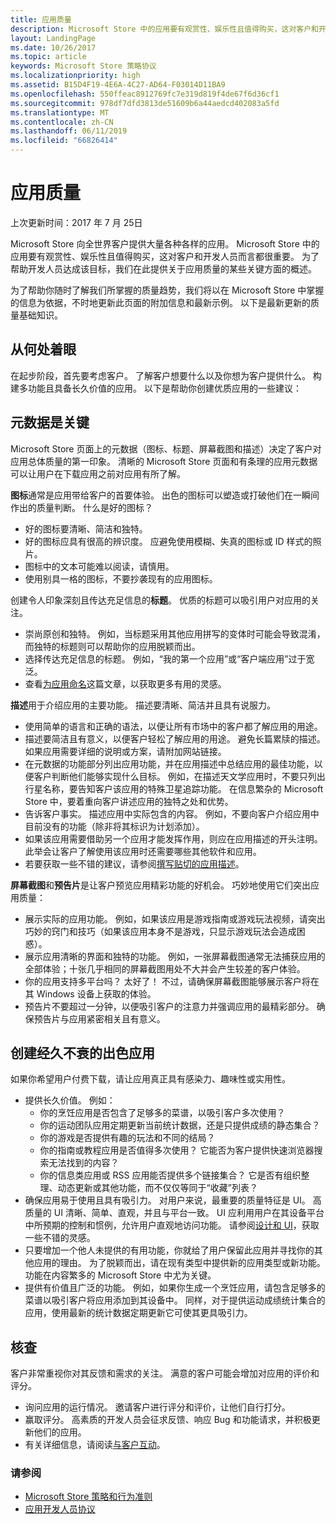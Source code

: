 ```yaml
---
title: 应用质量
description: Microsoft Store 中的应用要有观赏性、娱乐性且值得购买，这对客户和开发人员而言都很重要。 为了帮助开发人员达成该目标，我们在此提供关于应用质量的某些关键方面的概述。
layout: LandingPage
ms.date: 10/26/2017
ms.topic: article
keywords: Microsoft Store 策略协议
ms.localizationpriority: high
ms.assetid: B15D4F19-4E6A-4C27-AD64-F03014D11BA9
ms.openlocfilehash: 550ffeac8912769fc7e319d819f4de67f6d36cf1
ms.sourcegitcommit: 978df7dfd3813de51609b6a44aedcd402083a5fd
ms.translationtype: MT
ms.contentlocale: zh-CN
ms.lasthandoff: 06/11/2019
ms.locfileid: "66826414"
---
```

# <a name="app-quality"></a>应用质量

上次更新时间：2017 年 7 月 25日

Microsoft Store 向全世界客户提供大量各种各样的应用。 Microsoft Store 中的应用要有观赏性、娱乐性且值得购买，这对客户和开发人员而言都很重要。 为了帮助开发人员达成该目标，我们在此提供关于应用质量的某些关键方面的概述。

为了帮助你随时了解我们所掌握的质量趋势，我们将以在 Microsoft Store 中掌握的信息为依据，不时地更新此页面的附加信息和最新示例。 以下是最新更新的质量基础知识。


## <a name="where-to-start"></a>从何处着眼

在起步阶段，首先要考虑客户。 了解客户想要什么以及你想为客户提供什么。 构建多功能且具备长久价值的应用。 以下是帮助你创建优质应用的一些建议：


## <a name="metadata-is-key"></a>元数据是关键

Microsoft Store 页面上的元数据（图标、标题、屏幕截图和描述）决定了客户对应用总体质量的第一印象。 清晰的 Microsoft Store 页面和有条理的应用元数据可以让用户在下载应用之前对应用有所了解。

**图标**通常是应用带给客户的首要体验。 出色的图标可以塑造或打破他们在一瞬间作出的质量判断。 什么是好的图标？

- 好的图标要清晰、简洁和独特。
- 好的图标应具有很高的辨识度。 应避免使用模糊、失真的图标或 ID 样式的照片。
- 图标中的文本可能难以阅读，请慎用。
- 使用别具一格的图标，不要抄袭现有的应用图标。

创建令人印象深刻且传达充足信息的**标题**。 优质的标题可以吸引用户对应用的关注。

- 崇尚原创和独特。 例如，当标题采用其他应用拼写的变体时可能会导致混淆，而独特的标题则可以帮助你的应用脱颖而出。
- 选择传达充足信息的标题。 例如，“我的第一个应用”或“客户端应用”过于宽泛。
- 查看[为应用命名](https://docs.microsoft.com/windows/uwp/publish/create-your-app-by-reserving-a-name#choosing-your-apps-name)这篇文章，以获取更多有用的灵感。

**描述**用于介绍应用的主要功能。 描述要清晰、简洁并且具有说服力。

- 使用简单的语言和正确的语法，以便让所有市场中的客户都了解应用的用途。
- 描述要简洁且有意义，以便客户轻松了解应用的用途。 避免长篇累牍的描述。 如果应用需要详细的说明或方案，请附加网站链接。
- 在元数据的功能部分列出应用功能，并在应用描述中总结应用的最佳功能，以便客户判断他们能够实现什么目标。 例如，在描述天文学应用时，不要只列出行星名称，要告知客户该应用的特殊卫星追踪功能。 在信息繁杂的 Microsoft Store 中，要着重向客户讲述应用的独特之处和优势。
- 告诉客户事实。 描述应用中实际包含的内容。 例如，不要向客户介绍应用中目前没有的功能（除非将其标识为计划添加）。
- 如果该应用需要借助另一个应用才能发挥作用，则应在应用描述的开头注明。 此举会让客户了解使用该应用时还需要哪些其他软件和应用。
- 若要获取一些不错的建议，请参阅[撰写贴切的应用描述](https://docs.microsoft.com/windows/uwp/publish/write-a-great-app-description)。

**屏幕截图**和**预告片**是让客户预览应用精彩功能的好机会。 巧妙地使用它们突出应用质量：

- 展示实际的应用功能。 例如，如果该应用是游戏指南或游戏玩法视频，请突出巧妙的窍门和技巧（如果该应用本身不是游戏，只显示游戏玩法会造成困惑）。
- 展示应用清晰的界面和独特的功能。 例如，一张屏幕截图通常无法捕获应用的全部体验；十张几乎相同的屏幕截图用处不大并会产生较差的客户体验。
- 你的应用支持多平台吗？ 太好了！ 不过，请确保屏幕截图能够展示客户将在其 Windows 设备上获取的体验。
- 预告片不要超过一分钟，以便吸引客户的注意力并强调应用的最精彩部分。 确保预告片与应用紧密相关且有意义。


## <a name="create-amazing-apps-with-staying-power"></a>创建经久不衰的出色应用

如果你希望用户付费下载，请让应用真正具有感染力、趣味性或实用性。

- 提供长久价值。 例如：
    - 你的烹饪应用是否包含了足够多的菜谱，以吸引客户多次使用？
    - 你的运动团队应用定期更新当前统计数据，还是只提供成绩的静态集合？
    - 你的游戏是否提供有趣的玩法和不同的结局？
    - 你的指南或教程应用是否值得多次使用？ 它能否为客户提供快速浏览器搜索无法找到的内容？
    - 你的信息类应用或 RSS 应用能否提供多个链接集合？ 它是否有组织整理、动态更新或其他功能，而不仅仅等同于“收藏”列表？
- 确保应用易于使用且具有吸引力。 对用户来说，最重要的质量特征是 UI。 高质量的 UI 清晰、简单、直观，并且与平台一致。 UI 应利用用户在其设备平台中所预期的控制和惯例，允许用户直观地访问功能。 请参阅[设计和 UI](https://developer.microsoft.com/windows/apps/design)，获取一些不错的灵感。
- 只要增加一个他人未提供的有用功能，你就给了用户保留此应用并寻找你的其他应用的理由。 为了脱颖而出，请在现有类型中提供新的应用类型或新功能。 功能在内容繁多的 Microsoft Store 中尤为关键。
- 提供有价值且广泛的功能。 例如，如果你生成一个烹饪应用，请包含足够多的菜谱以吸引客户将应用添加到其设备中。 同样，对于提供运动成绩统计集合的应用，使用最新的统计数据定期更新它可使其更具吸引力。


## <a name="check-in"></a>核查

客户非常重视你对其反馈和需求的关注。 满意的客户可能会增加对应用的评价和评分。

- 询问应用的运行情况。 邀请客户进行评分和评价，让他们自行打分。
- 赢取评分。 高素质的开发人员会征求反馈、响应 Bug 和功能请求，并积极更新他们的应用。
- 有关详细信息，请阅读[与客户互动](https://developer.microsoft.com/store/engage)。


### <a name="see-also"></a>请参阅

- [Microsoft Store 策略和行为准则](store-policies-and-code-of-conduct.md)
- [应用开发人员协议](https://docs.microsoft.com/legal/windows/agreements/app-developer-agreement)